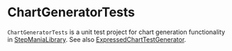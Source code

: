 # ChartGeneratorTests

`ChartGeneratorTests` is a unit test project for chart generation functionality in [StepManiaLibrary](../Readme.md). See also [ExpressedChartTestGenerator](../ExpressedChartTestGenerator/Readme.md).
